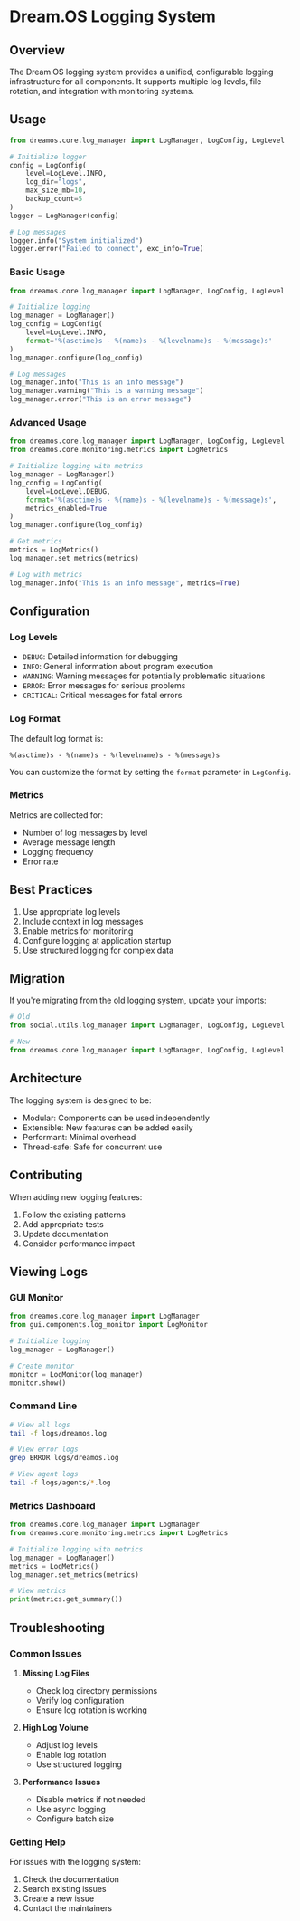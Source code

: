 # Dream.OS Logging System

## Overview

The Dream.OS logging system provides a unified, configurable logging infrastructure for all components. It supports multiple log levels, file rotation, and integration with monitoring systems.

## Usage

```python
from dreamos.core.log_manager import LogManager, LogConfig, LogLevel

# Initialize logger
config = LogConfig(
    level=LogLevel.INFO,
    log_dir="logs",
    max_size_mb=10,
    backup_count=5
)
logger = LogManager(config)

# Log messages
logger.info("System initialized")
logger.error("Failed to connect", exc_info=True)
```

### Basic Usage

```python
from dreamos.core.log_manager import LogManager, LogConfig, LogLevel

# Initialize logging
log_manager = LogManager()
log_config = LogConfig(
    level=LogLevel.INFO,
    format='%(asctime)s - %(name)s - %(levelname)s - %(message)s'
)
log_manager.configure(log_config)

# Log messages
log_manager.info("This is an info message")
log_manager.warning("This is a warning message")
log_manager.error("This is an error message")
```

### Advanced Usage

```python
from dreamos.core.log_manager import LogManager, LogConfig, LogLevel
from dreamos.core.monitoring.metrics import LogMetrics

# Initialize logging with metrics
log_manager = LogManager()
log_config = LogConfig(
    level=LogLevel.DEBUG,
    format='%(asctime)s - %(name)s - %(levelname)s - %(message)s',
    metrics_enabled=True
)
log_manager.configure(log_config)

# Get metrics
metrics = LogMetrics()
log_manager.set_metrics(metrics)

# Log with metrics
log_manager.info("This is an info message", metrics=True)
```

## Configuration

### Log Levels

- `DEBUG`: Detailed information for debugging
- `INFO`: General information about program execution
- `WARNING`: Warning messages for potentially problematic situations
- `ERROR`: Error messages for serious problems
- `CRITICAL`: Critical messages for fatal errors

### Log Format

The default log format is:
```
%(asctime)s - %(name)s - %(levelname)s - %(message)s
```

You can customize the format by setting the `format` parameter in `LogConfig`.

### Metrics

Metrics are collected for:
- Number of log messages by level
- Average message length
- Logging frequency
- Error rate

## Best Practices

1. Use appropriate log levels
2. Include context in log messages
3. Enable metrics for monitoring
4. Configure logging at application startup
5. Use structured logging for complex data

## Migration

If you're migrating from the old logging system, update your imports:

```python
# Old
from social.utils.log_manager import LogManager, LogConfig, LogLevel

# New
from dreamos.core.log_manager import LogManager, LogConfig, LogLevel
```

## Architecture

The logging system is designed to be:
- Modular: Components can be used independently
- Extensible: New features can be added easily
- Performant: Minimal overhead
- Thread-safe: Safe for concurrent use

## Contributing

When adding new logging features:
1. Follow the existing patterns
2. Add appropriate tests
3. Update documentation
4. Consider performance impact

## Viewing Logs

### GUI Monitor

```python
from dreamos.core.log_manager import LogManager
from gui.components.log_monitor import LogMonitor

# Initialize logging
log_manager = LogManager()

# Create monitor
monitor = LogMonitor(log_manager)
monitor.show()
```

### Command Line

```bash
# View all logs
tail -f logs/dreamos.log

# View error logs
grep ERROR logs/dreamos.log

# View agent logs
tail -f logs/agents/*.log
```

### Metrics Dashboard

```python
from dreamos.core.log_manager import LogManager
from dreamos.core.monitoring.metrics import LogMetrics

# Initialize logging with metrics
log_manager = LogManager()
metrics = LogMetrics()
log_manager.set_metrics(metrics)

# View metrics
print(metrics.get_summary())
```

## Troubleshooting

### Common Issues

1. **Missing Log Files**
   - Check log directory permissions
   - Verify log configuration
   - Ensure log rotation is working

2. **High Log Volume**
   - Adjust log levels
   - Enable log rotation
   - Use structured logging

3. **Performance Issues**
   - Disable metrics if not needed
   - Use async logging
   - Configure batch size

### Getting Help

For issues with the logging system:
1. Check the documentation
2. Search existing issues
3. Create a new issue
4. Contact the maintainers 